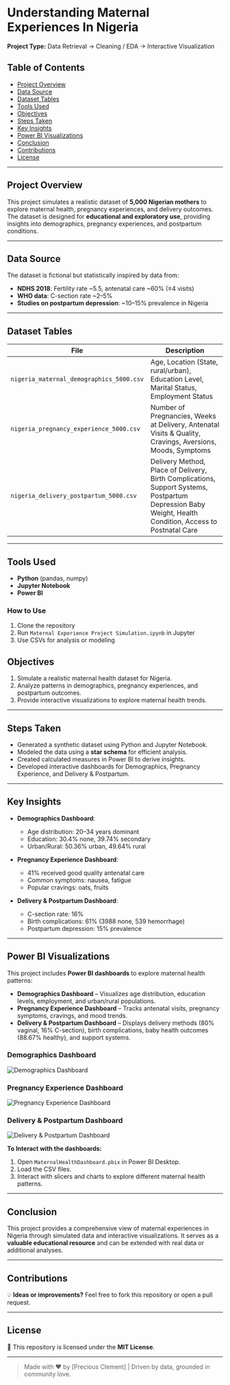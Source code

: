 # Understanding Maternal Experiences In Nigeria

**Project Type:** Data Retrieval → Cleaning / EDA → Interactive Visualization

## Table of Contents
- [Project Overview](#project-overview)
- [Data Source](#data-source)
- [Dataset Tables](#dataset-tables)
- [Tools Used](#tools-used)
- [Objectives](#objectives)
- [Steps Taken](#steps-taken)
- [Key Insights](#key-insights)
- [Power BI Visualizations](#power-bi-visualizations)
- [Conclusion](#conclusion)
- [Contributions](#contributions)
- [License](#license)

---

## Project Overview
This project simulates a realistic dataset of **5,000 Nigerian mothers** to explore maternal health, pregnancy experiences, and delivery outcomes. The dataset is designed for **educational and exploratory use**, providing insights into demographics, pregnancy experiences, and postpartum conditions.

---

## Data Source
The dataset is fictional but statistically inspired by data from:  

- **NDHS 2018**: Fertility rate ~5.5, antenatal care ~60% (≥4 visits)  
- **WHO data**: C-section rate ~2–5%  
- **Studies on postpartum depression**: ~10–15% prevalence in Nigeria  

---

## Dataset Tables
| File | Description |
|------|------------|
| `nigeria_maternal_demographics_5000.csv` | Age, Location (State, rural/urban), Education Level, Marital Status, Employment Status |
| `nigeria_pregnancy_experience_5000.csv` | Number of Pregnancies, Weeks at Delivery, Antenatal Visits & Quality, Cravings, Aversions, Moods, Symptoms |
| `nigeria_delivery_postpartum_5000.csv` | Delivery Method, Place of Delivery, Birth Complications, Support Systems, Postpartum Depression Baby Weight, Health Condition, Access to Postnatal Care |

---

## Tools Used
- **Python** (pandas, numpy)  
- **Jupyter Notebook**  
- **Power BI**

### How to Use
1. Clone the repository
2. Run `Maternal Experience Project Simulation.ipynb` in Jupyter
3. Use CSVs for analysis or modeling

## Objectives
1. Simulate a realistic maternal health dataset for Nigeria.  
2. Analyze patterns in demographics, pregnancy experiences, and postpartum outcomes.  
3. Provide interactive visualizations to explore maternal health trends.

---

## Steps Taken
- Generated a synthetic dataset using Python and Jupyter Notebook.  
- Modeled the data using a **star schema** for efficient analysis.  
- Created calculated measures in Power BI to derive insights.  
- Developed interactive dashboards for Demographics, Pregnancy Experience, and Delivery & Postpartum.

---

## Key Insights
- **Demographics Dashboard**:  
  - Age distribution: 20–34 years dominant  
  - Education: 30.4% none, 39.74% secondary  
  - Urban/Rural: 50.36% urban, 49.64% rural  

- **Pregnancy Experience Dashboard**:  
  - 41% received good quality antenatal care  
  - Common symptoms: nausea, fatigue  
  - Popular cravings: oats, fruits  

- **Delivery & Postpartum Dashboard**:  
  - C-section rate: 16%  
  - Birth complications: 61% (3988 none, 539 hemorrhage)  
  - Postpartum depression: 15% prevalence  

---

## Power BI Visualizations
This project includes **Power BI dashboards** to explore maternal health patterns:

- **Demographics Dashboard** – Visualizes age distribution, education levels, employment, and urban/rural populations.  
- **Pregnancy Experience Dashboard** – Tracks antenatal visits, pregnancy symptoms, cravings, and mood trends.  
- **Delivery & Postpartum Dashboard** – Displays delivery methods (80% vaginal, 16% C-section), birth complications, baby health outcomes (88.67% healthy), and support systems.


### Demographics Dashboard
![Demographics Dashboard](assets/demographics_dashboard.png)

### Pregnancy Experience Dashboard
![Pregnancy Experience Dashboard](assets/pregnancy_dashboard.png)

### Delivery & Postpartum Dashboard
![Delivery & Postpartum Dashboard](assets/delivery_dashboard.png)


**To Interact with the dashboards:**  
1. Open `MaternalHealthDashboard.pbix` in Power BI Desktop.  
2. Load the CSV files.  
3. Interact with slicers and charts to explore different maternal health patterns.

---

## Conclusion
This project provides a comprehensive view of maternal experiences in Nigeria through simulated data and interactive visualizations. It serves as a **valuable educational resource** and can be extended with real data or additional analyses.

---

## Contributions
💡 **Ideas or improvements?** Feel free to fork this repository or open a pull request.

---

## License
📜 This repository is licensed under the **MIT License**.

---

> Made with ❤️ by [Precious Clement] | Driven by data, grounded in community love.
